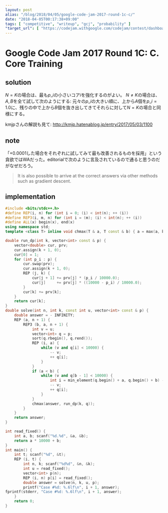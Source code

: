 ```yaml
---
layout: post
alias: "/blog/2018/04/05/google-code-jam-2017-round-1c-c/"
date: "2018-04-05T00:17:38+09:00"
tags: [ "competitive", "writeup", "gcj", "probability" ]
"target_url": [ "https://codejam.withgoogle.com/codejam/contest/dashboard?c=3274486#s=p2" ]
---
```


# Google Code Jam 2017 Round 1C: C. Core Training

## solution

$N = K$の場合は、最も$p\_i$の小さいコア$i$を強化するのがよい。
$N \ne K$の場合は、$A, B$を全て試して次のようにする: 元々の$p\_i$の大きい順に、上から$A$個を$p\_i = 1.0$に、残りの中で上から$B$個を抜き出してきてそれらに対して$N = K$の場合と同様にする。

kmjpさんの解説も見て: <http://kmjp.hatenablog.jp/entry/2017/05/03/1100>

## note

「$+ 0.0001$した場合をそれぞれに試してみて最も改善されるものを採用」という貪欲ではWAだった。editorialで次のように言及されているので通ると思うのだがなぜだろう。

>   It is also possible to arrive at the correct answers via other methods such as gradient descent.

## implementation

``` c++
#include <bits/stdc++.h>
#define REP(i, n) for (int i = 0; (i) < int(n); ++ (i))
#define REP3(i, m, n) for (int i = (m); (i) < int(n); ++ (i))
#define ALL(x) begin(x), end(x)
using namespace std;
template <class T> inline void chmax(T & a, T const & b) { a = max(a, b); }

double run_dp(int k, vector<int> const & p) {
    vector<double> cur, prv;
    cur.assign(k + 1, 0);
    cur[0] = 1;
    for (int p_i : p) {
        cur.swap(prv);
        cur.assign(k + 1, 0);
        REP (j, k) {
            cur[j + 1] += prv[j] * (p_i / 10000.0);
            cur[j]     += prv[j] * ((10000 - p_i) / 10000.0);
        }
        cur[k] += prv[k];
    }
    return cur[k];
}
double solve(int n, int k, const int u, vector<int> const & p) {
    double answer = - INFINITY;
    REP (a, n + 1) {
        REP3 (b, a, n + 1) {
            int v = u;
            vector<int> q = p;
            sort(q.rbegin(), q.rend());
            REP (i, a) {
                while (v and q[i] < 10000) {
                    -- v;
                    ++ q[i];
                }
            }
            if (a < b) {
                while (v and q[b - 1] < 10000) {
                    int i = min_element(q.begin() + a, q.begin() + b) - q.begin();
                    -- v;
                    ++ q[i];
                }
            }
            chmax(answer, run_dp(k, q));
        }
    }
    return answer;
}

int read_fixed() {
    int a, b; scanf("%d.%d", &a, &b);
    return a * 10000 + b;
}
int main() {
    int t; scanf("%d", &t);
    REP (i, t) {
        int n, k; scanf("%d%d", &n, &k);
        int u = read_fixed();
        vector<int> p(n);
        REP (i, n) p[i] = read_fixed();
        double answer = solve(n, k, u, p);
        printf("Case #%d: %.6lf\n", i + 1, answer);
fprintf(stderr, "Case #%d: %.6lf\n", i + 1, answer);
    }
    return 0;
}
```
